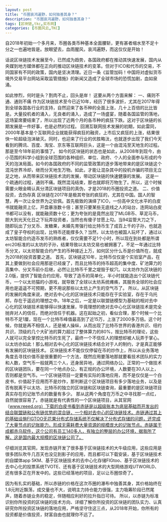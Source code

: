 ```yaml
---
layout: post
title: "币圈哀鸿遍野，如何独善其身？"
description: "币圈哀鸿遍野，如何独善其身？"
tags: [区块链,tkc,买币网]
categories: [币圈风云,TKC]
---
```


自2018年初始一个多月来，币圈各类币种基本全面腰斩，更有甚者缩水至不足十分之一也遍地皆是。放眼望去，血雨腥风，哀鸿遍野，而这仅仅是开始！

话说区块链技术发展至今，已然成为趋势，各国政府都在推动其快速发展，国内从央媒到地方媒体都在正向的推动区块链技术的变革。但对于ICO和代币的交易，不同国家有不同的政策，国内是坚决清理。近日一条《监管加码！中国将对虚拟货币境外交易平台网站采取监管措施》的新闻又造成了全球市场的恐慌加剧，血如泉涌。

如此惨烈，何时是头？割肉不止，回头是岸！
这要从两个方面来解：
一、痛则不通、通则不痛
作为区块链技术至今已近10年，经历了很多波折，尤其在2017年得到全球各国各行业的支持，自然迎来了各币种的全面上涨，几十上百倍的比比皆是。大量投机者的涌入，无良者的涌入，造成了一场盛宴，随着各国监管的落地，这场宴席要结束了，所以出现了近两个月的各币种的疯狂下跌。这对于区块链的长期发展是一件好事，也是必然的过程。
回溯互联网技术发展的初期，如此雷同，2000年基本是个互联网企业就能获得疯狂的融资，上市后又疯狂的上涨，结果很快一轮超级泡沫破灭。同时，也迎来了行业的优胜略汰，也就逐步出现了我们今天看到的腾讯、百度、淘宝、京东等互联网巨头，这是一个由混沌至天地生的过程。那是至今18年前的事情了。
如今的区块链的状态也是如此，从2008年到现今，由小范围的科学小组到全球范围的各种组织、单位、政府、个人的全面参与形成的今天的泡沫局面。如今的各国政府的不同的监管政策的逐步落地带来的是区块链这个混沌世界冷却，继而分天地生万物。如此，才能让混杂其中的投机诈骗的项目无立足之地，从而带来区块链技术流的发展，带动区块链的快速健康的发展。
这是一个疏通的过程，通则不痛。既然混沌结束，那也就即将万物生了。所以，这个时候需要火眼金睛认真分清区块链项目的真伪，才是2018的币圈投资之道。
二、价值投资，去伪存真
区块链在2017年是极其夸张的疯狂的，尤其在中国。国人的智慧，再一次让全世界为之钦佩。首先极致的演绎了ICO，一份高中文化水平的白皮书就能融资上亿，开盘暴涨数十倍；甚至只要某些无底线之人的站台，连网站白皮书都可以没有，就能融资数十亿；更为夸张的是竟然出现了MLGB币、草泥马币，胆大到光天化日之下玩弄投资者，当然也有傻子甘愿上勾。当94监管大刀之下，随即玩出了分叉币、发糖果，未婚先育强行给比特币生了成百上千的子孙，也就造成了皇子夺权的出现，比特币还能撑多久？当然，以太坊也被国人玩坏了，通过以太坊智能合约造币发币的熟练者，仅仅需要不足1个小时，所以现在到处都是所谓erc20标准的以太坊的子孙，结果导致以太坊交易也被拥塞了。不足一年通过比特币分叉，以太坊智能合约产生的币种接近上万，如何区分什么币是价值所在，就成为2018的投资首要之道。
首先，区块链这10年，比特币仅仅是个实验室产品，在其上要做到社会应用那是已经废了，而且比特币的持币超高的集中度、矿池算力的高集中、分叉币前仆后继，必然让比特币千里之堤毁于蚁穴。以太坊作为区块链的2.0版，提供了智能合约应用，导致了造币的简单化，半小时就能造出个区块链代币，一个以太坊猫的小游戏，就导致了全球以太坊系统瘫痪，其服务全球的社会应用也是遥遥不可预期，更不用说那些以太坊上产生的空气币了。
所以，从区块链的发展的角度来说，绝对去中心化的区块链技术只能存在于实验室，存在于乌托邦，存在于遥远的理想之中。18年之后，一定是以联盟链模型为基础的相对去中心化的区块链技术能够得以快速发展，毕竟理想的绝对去中心化区块链技术是完全抛弃对人的信任，而绝对信任于机器。这在起始之初，看似合理，那个时候一个比特币不足1厘，现在一个比特币峰值最高到了近15万，上涨了2000多万倍。这个时候，你就是再不相信人，还是被人操纵，从而出现了比特币世界的香港共识、纽约共识，顶级的几个大矿池的算力超过了整体算力的80%，按比特币的理论，这些人就可以完全掌控比特币的生死了，最终一个不信任人的理想却被人玩弄于掌心。以太坊亦如此！那么相对去中心化的区块链技术结合对于人的制约，才是真正能够有发展的区块链技术。
区块链技术不能仅仅停留在币的炒作上，所以从业务落地角度去寻找价值币是很重要的一个方法，既然应用要落地那就要看技术团队的实力和人数，空气币一般就两三个人，还身居异地，通过网络办公。正常的一个做技术的区块链团队，要在同一个地点办公，有正规的办公环境，人数要在30人以上，否则都是空气币。一个区块链项目一定要有实际的落地应用，而不是仅仅是一个白皮书，价值起于应用而不是炒作，那判断这个区块链项目有多少落地业务，以及是否有脱离于以太坊、比特币的独立的区块链和区块链查询，最重要的是区块链项目真实存在的记账节点的数量有多少。
那从这两个角度在万币之中寻找那一点红，自然就很容易了。赤链就是有代表性的一个区块链项目，从其官网（www.reeed.org）下载的白皮书看到赤链是以超级账本为底层基础而开发出的结合联盟链和公有链优势的混合链，一个相对去中心的区块链技术。赤链通过其上的基础设施FIGTOO无花果分布式存储系统不仅解决了分布式存储的问题，还完成了大量节点的记账能力，形成无需耗费大量资源的规模庞大的记账节点。赤链属于成都赤乌软件，这个公司有员工140多人，有独立的整层的办公环境，据我所了解，这是国内最大规模的区块链公司了。

仔细浏览其官网，发现赤链开发了很多基于区块链技术的大牛级应用，这些应用是很多团队吹牛几百天也没见到影子的应用，而且都可以下载安装，基于区块链技术的自媒体app 5KM、基于区块链技术的去中心化存储FIGtoo、基于区块链技术的去中心化的投票系统TVOTE、还有基于区块链技术的大型网络游戏UTWORLD、还有很多正在开发中的。这些已经落地的项目，足以让币圈惊奇了。


因为有扎实的基础，所以赤链的价格在这次币圈的瀑布中独善其身，其价格始终在1.8元附近飘荡，成交量也不大，说明主力持仓能力很强，主力吸筹阶段已然尾声，随着赤链业务的稳定，伴随相应利好的拉升指日可待。
所以，以赤链为标准识别你所投资的区块链的技术方向、详细了解你所投资的区块链的团队实力、认真研究你所投资区块链的落地应用，严格坚守住这三点，从2018年开始，你所有的投资都是价值投资，财富自由也就理你不远了。
